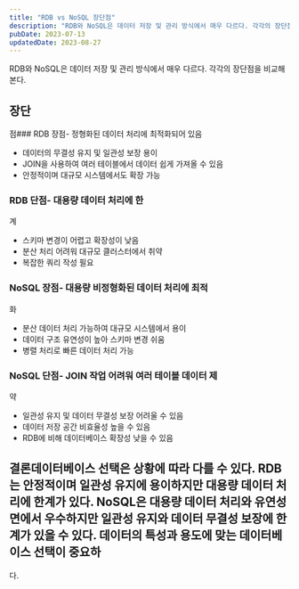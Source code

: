 ```yaml
---
title: "RDB vs NoSQL 장단점"
description: "RDB와 NoSQL은 데이터 저장 및 관리 방식에서 매우 다르다. 각각의 장단점을 비교해 본다.   장단점   RDB 장점   * 정형화된 데이터 처리에 최적화되어 있음  * 데이터의 무결성 유지 및 일관성 보장 용이  * JOIN을 사용하여 여러 테이블에서 데이터 쉽게 가져올 수 있음..."
pubDate: 2023-07-13
updatedDate: 2023-08-27
---
```


RDB와 NoSQL은 데이터 저장 및 관리 방식에서 매우 다르다. 각각의 장단점을 비교해 본다.

## 장단

점### RDB 장점- 정형화된 데이터 처리에 최적화되어 있음

- 데이터의 무결성 유지 및 일관성 보장 용이
- JOIN을 사용하여 여러 테이블에서 데이터 쉽게 가져올 수 있음
- 안정적이며 대규모 시스템에서도 확장 가능

### RDB 단점- 대용량 데이터 처리에 한

계

- 스키마 변경이 어렵고 확장성이 낮음
- 분산 처리 어려워 대규모 클러스터에서 취약
- 복잡한 쿼리 작성 필요

### NoSQL 장점- 대용량 비정형화된 데이터 처리에 최적

화

- 분산 데이터 처리 가능하여 대규모 시스템에서 용이
- 데이터 구조 유연성이 높아 스키마 변경 쉬움
- 병렬 처리로 빠른 데이터 처리 가능

### NoSQL 단점- JOIN 작업 어려워 여러 테이블 데이터 제

약

- 일관성 유지 및 데이터 무결성 보장 어려울 수 있음
- 데이터 저장 공간 비효율성 높을 수 있음
- RDB에 비해 데이터베이스 확장성 낮을 수 있음

## 결론데이터베이스 선택은 상황에 따라 다를 수 있다. RDB는 안정적이며 일관성 유지에 용이하지만 대용량 데이터 처리에 한계가 있다. NoSQL은 대용량 데이터 처리와 유연성 면에서 우수하지만 일관성 유지와 데이터 무결성 보장에 한계가 있을 수 있다. 데이터의 특성과 용도에 맞는 데이터베이스 선택이 중요하

다.